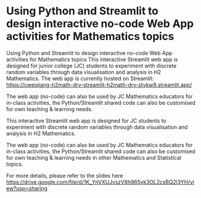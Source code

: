 # Using Python and Streamlit to design interactive no-code Web App activities for Mathematics topics
Using Python and Streamlit to design interactive no-code Web App activities for Mathematics topics
This interactive Streamlit web app is designed for junior college (JC) students to experiment with discrete random variables through data visualisation and analysis in H2 Mathematics. The web app is currently hosted on Streamlit: https://cweiqiang-h2math-drv-streamlit-h2math-drv-stvkw9.streamlit.app/

The web app (no-code) can also be used by JC Mathematics educators for in-class activities, the Python/Streamlit shared code can also be customised for own teaching & learning needs.

This interactive Streamlit web app is designed for JC students to experiment with discrete random variables through data visualisation and analysis in H2 Mathematics.

The web app (no-code) can also be used by JC Mathematics educators for in-class activities, the Python/Streamlit shared code can also be customised for own teaching & learning needs in other Mathematics and Statistical topics.

For more details, please refer to the slides here https://drive.google.com/file/d/1K_YnVXUJvszV8h965yk3OL2cxBQ2l3YH/view?usp=sharing
